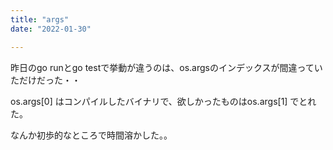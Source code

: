 ```yaml
---
title: "args"
date: "2022-01-30"

---
```


昨日のgo runとgo testで挙動が違うのは、os.argsのインデックスが間違っていただけだった・・

os.args[0] はコンパイルしたバイナリで、欲しかったものはos.args[1] でとれた。

なんか初歩的なところで時間溶かした。。
